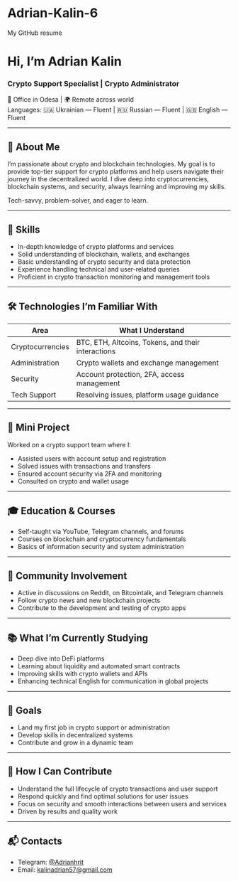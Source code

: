 # Adrian-Kalin-6
My GitHub resume 
# Hi, I’m Adrian Kalin  
### Crypto Support Specialist | Crypto Administrator  
📍 Office in Odesa | 🌍 Remote across world  
Languages: 🇺🇦 Ukrainian — Fluent | 🇷🇺 Russian — Fluent | 🇬🇧 English — Fluent

---

## 🧠 About Me  
I’m passionate about crypto and blockchain technologies. My goal is to provide top-tier support for crypto platforms and help users navigate their journey in the decentralized world. I dive deep into cryptocurrencies, blockchain systems, and security, always learning and improving my skills.  

Tech-savvy, problem-solver, and eager to learn.

---

## 💼 Skills  
- In-depth knowledge of crypto platforms and services  
- Solid understanding of blockchain, wallets, and exchanges  
- Basic understanding of crypto security and data protection  
- Experience handling technical and user-related queries  
- Proficient in crypto transaction monitoring and management tools  

---

## 🛠 Technologies I’m Familiar With  

| Area             | What I Understand                                   |
|----------------------|---------------------------------------------------------|
| Cryptocurrencies | BTC, ETH, Altcoins, Tokens, and their interactions      |
| Administration   | Crypto wallets and exchange management                 |
| Security         | Account protection, 2FA, access management              |
| Tech Support     | Resolving issues, platform usage guidance               |

---

## 🧪 Mini Project  
Worked on a crypto support team where I:
- Assisted users with account setup and registration  
- Solved issues with transactions and transfers  
- Ensured account security via 2FA and monitoring  
- Consulted on crypto and wallet usage  

---

## 🎓 Education & Courses  
- Self-taught via YouTube, Telegram channels, and forums  
- Courses on blockchain and cryptocurrency fundamentals  
- Basics of information security and system administration  

---

## 💬 Community Involvement  
- Active in discussions on Reddit, on Bitcointalk, and Telegram channels  
- Follow crypto news and new blockchain projects  
- Contribute to the development and testing of crypto apps  

---

## 📚 What I’m Currently Studying  
- Deep dive into DeFi platforms  
- Learning about liquidity and automated smart contracts  
- Improving skills with crypto wallets and APIs  
- Enhancing technical English for communication in global projects  

---

## 🎯 Goals  
- Land my first job in crypto support or administration  
- Develop skills in decentralized systems  
- Contribute and grow in a dynamic team  

---

## 🧩 How I Can Contribute  
- Understand the full lifecycle of crypto transactions and user support  
- Respond quickly and find optimal solutions for user issues  
- Focus on security and smooth interactions between users and services  
- Driven by results and quality work  

---

## 📬 Contacts  
- Telegram: [@Adrianhrit](https://t.me/Adrianhrit)  
- Email: kalinadrian57@gmail.com  
